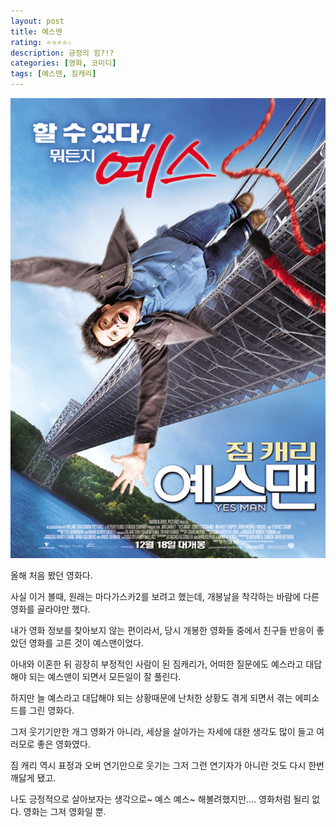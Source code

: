 ```yaml
---
layout: post
title: 예스맨
rating: ⭐️⭐️⭐️⭐️☆
description: 긍정의 힘?!?
categories: [영화, 코미디]
tags: [예스맨, 짐캐리]
---
```


![예스맨](../../img/2009/yesman.jpg)

올해 처음 봤던 영화다.

사실 이거 볼때, 원래는 마다가스카2를 보려고 했는데, 개봉날을 착각하는 바람에 다른 영화를 골라야만 했다.

내가 영화 정보를 찾아보지 않는 편이라서, 당시 개봉한 영화들 중에서 친구들 반응이 좋았던 영화를 고른 것이 예스맨이었다.

아내와 이혼한 뒤 굉장히 부정적인 사람이 된 짐캐리가, 어떠한 질문에도 예스라고 대답해야 되는 예스맨이 되면서 모든일이 잘 풀린다.

하지만 늘 예스라고 대답해야 되는 상황때문에 난처한 상황도 겪게 되면서 겪는 에피소드를 그린 영화다.

그저 웃기기만한 개그 영화가 아니라, 세상을 살아가는 자세에 대한 생각도 많이 들고 여러모로 좋은 영화였다.

짐 캐리 역시 표정과 오버 연기만으로 웃기는 그저 그런 연기자가 아니란 것도 다시 한번 깨닳게 됐고.

나도 긍정적으로 살아보자는 생각으로~ 예스 예스~ 해볼려했지만.... 영화처럼 될리 없다. 영화는 그저 영화일 뿐.